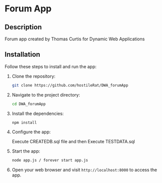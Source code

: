 # Forum App

## Description

Forum app created by Thomas Curtis for Dynamic Web Applications

## Installation

Follow these steps to install and run the app:

1. Clone the repository:

   ```bash
   git clone https://github.com/hostileRat/DWA_forumApp
   ```

2. Navigate to the project directory:

   ```bash
   cd DWA_forumApp
   ```

3. Install the dependencies:

   ```bash
   npm install
   ```

4. Configure the app:

    Execute CREATEDB.sql file and then Execute TESTDATA.sql

5. Start the app:  

   ```bash
   node app.js / forever start app.js
   ```

6. Open your web browser and visit `http://localhost:8000` to access the app.
